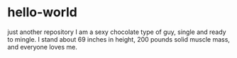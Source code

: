 # hello-world
just another repository
I am a sexy chocolate type of guy, single and ready to mingle. I stand about 69 inches in height, 200 pounds solid muscle mass, and everyone loves me.
